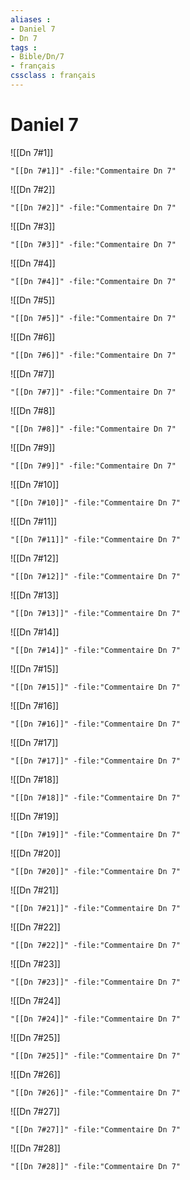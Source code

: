 ```yaml
---
aliases : 
- Daniel 7
- Dn 7
tags : 
- Bible/Dn/7
- français
cssclass : français
---
```


# Daniel 7

![[Dn 7#1]]

```query
"[[Dn 7#1]]" -file:"Commentaire Dn 7"
```

![[Dn 7#2]]

```query
"[[Dn 7#2]]" -file:"Commentaire Dn 7"
```

![[Dn 7#3]]

```query
"[[Dn 7#3]]" -file:"Commentaire Dn 7"
```

![[Dn 7#4]]

```query
"[[Dn 7#4]]" -file:"Commentaire Dn 7"
```

![[Dn 7#5]]

```query
"[[Dn 7#5]]" -file:"Commentaire Dn 7"
```

![[Dn 7#6]]

```query
"[[Dn 7#6]]" -file:"Commentaire Dn 7"
```

![[Dn 7#7]]

```query
"[[Dn 7#7]]" -file:"Commentaire Dn 7"
```

![[Dn 7#8]]

```query
"[[Dn 7#8]]" -file:"Commentaire Dn 7"
```

![[Dn 7#9]]

```query
"[[Dn 7#9]]" -file:"Commentaire Dn 7"
```

![[Dn 7#10]]

```query
"[[Dn 7#10]]" -file:"Commentaire Dn 7"
```

![[Dn 7#11]]

```query
"[[Dn 7#11]]" -file:"Commentaire Dn 7"
```

![[Dn 7#12]]

```query
"[[Dn 7#12]]" -file:"Commentaire Dn 7"
```

![[Dn 7#13]]

```query
"[[Dn 7#13]]" -file:"Commentaire Dn 7"
```

![[Dn 7#14]]

```query
"[[Dn 7#14]]" -file:"Commentaire Dn 7"
```

![[Dn 7#15]]

```query
"[[Dn 7#15]]" -file:"Commentaire Dn 7"
```

![[Dn 7#16]]

```query
"[[Dn 7#16]]" -file:"Commentaire Dn 7"
```

![[Dn 7#17]]

```query
"[[Dn 7#17]]" -file:"Commentaire Dn 7"
```

![[Dn 7#18]]

```query
"[[Dn 7#18]]" -file:"Commentaire Dn 7"
```

![[Dn 7#19]]

```query
"[[Dn 7#19]]" -file:"Commentaire Dn 7"
```

![[Dn 7#20]]

```query
"[[Dn 7#20]]" -file:"Commentaire Dn 7"
```

![[Dn 7#21]]

```query
"[[Dn 7#21]]" -file:"Commentaire Dn 7"
```

![[Dn 7#22]]

```query
"[[Dn 7#22]]" -file:"Commentaire Dn 7"
```

![[Dn 7#23]]

```query
"[[Dn 7#23]]" -file:"Commentaire Dn 7"
```

![[Dn 7#24]]

```query
"[[Dn 7#24]]" -file:"Commentaire Dn 7"
```

![[Dn 7#25]]

```query
"[[Dn 7#25]]" -file:"Commentaire Dn 7"
```

![[Dn 7#26]]

```query
"[[Dn 7#26]]" -file:"Commentaire Dn 7"
```

![[Dn 7#27]]

```query
"[[Dn 7#27]]" -file:"Commentaire Dn 7"
```

![[Dn 7#28]]

```query
"[[Dn 7#28]]" -file:"Commentaire Dn 7"
```

